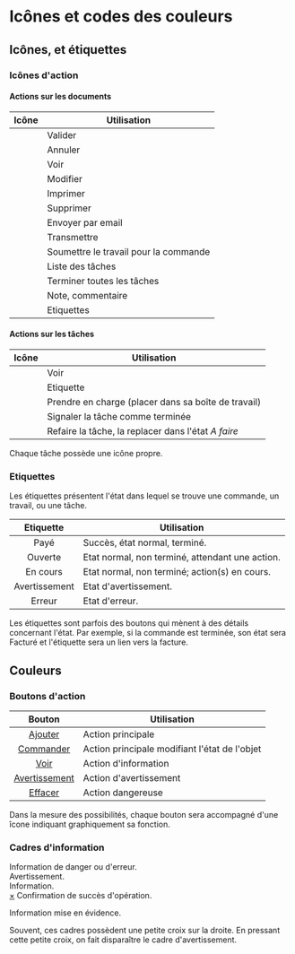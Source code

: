 # Icônes et codes des couleurs


## Icônes, et étiquettes

### Icônes d'action

#### Actions sur les documents

Icône | Utilisation
:----:|-------------
<span class="glyphicon glyphicon-ok"></span> | Valider
<span class="glyphicon glyphicon-remove"></span> | Annuler
<span class="glyphicon glyphicon-eye-open"></span> | Voir
<span class="glyphicon glyphicon-pencil"></span> | Modifier
<span class="glyphicon glyphicon-print"></span> | Imprimer
<span class="glyphicon glyphicon-trash"></span> | Supprimer
<span class="glyphicon glyphicon-envelope"></span> | Envoyer par email
<span class="glyphicon glyphicon-send"></span> | Transmettre
<span class="glyphicon glyphicon-cog"></span> | Soumettre le travail pour la commande
<span class="glyphicon glyphicon-tasks"></span> | Liste des tâches
<span class="glyphicon glyphicon-play"></span> | Terminer toutes les tâches
<span class="glyphicon glyphicon-edit"></span> | Note, commentaire
<span class="glyphicon glyphicon-tags"></span> | Etiquettes



#### Actions sur les tâches

Icône | Utilisation
:----:|-------------
<span class="glyphicon glyphicon-eye-open"></span> | Voir
<span class="glyphicon glyphicon-tag"></span> | Etiquette
<span class="glyphicon glyphicon-inbox"></span> | Prendre en charge (placer dans sa boîte de travail)
<span class="glyphicon glyphicon-ok-sign"></span> | Signaler la tâche comme terminée
<span class="glyphicon glyphicon-remove"></span> | Refaire la tâche, la replacer dans l'état _A faire_


Chaque tâche possède une icône propre.


### Etiquettes

Les étiquettes présentent l'état dans lequel se trouve une commande, un travail, ou une tâche.

Etiquette | Utilisation
:--------:|-------------
<span class="label label-success">Payé</span> | Succès, état normal, terminé.
<span class="label label-primary">Ouverte</span> | Etat normal, non terminé, attendant une action.
<span class="label label-info">En cours</span> | Etat normal, non terminé; action(s) en cours.
<span class="label label-warning">Avertissement</span> | Etat d'avertissement.
<span class="label label-danger">Erreur</span> | Etat d'erreur.

Les étiquettes sont parfois des boutons qui mènent à des détails concernant l'état.
Par exemple, si la commande est terminée, son état sera <span class="label label-success">Facturé</span> et l'étiquette sera un lien vers la facture.

## Couleurs

### Boutons d'action


Bouton | Utilisation
:-----:| -------------
<a class="btn btn-primary" href="#" title="Ajouter"><span class="glyphicon glyphicon-plus"></span> Ajouter</a> | Action principale
<a class="btn btn-success" href="#" title="Commander"><span class="glyphicon glyphicon-ok"></span> Commander</a> | Action principale modifiant l'état de l'objet
<a class="btn btn-info" href="#" title="Voir"><span class="glyphicon glyphicon-eye-open"></span> Voir</a> | Action d'information
<a class="btn btn-warning" href="#" title="Avertissement"><span class="glyphicon glyphicon-warning-sign"></span> Avertissement</a> | Action d'avertissement
<a class="btn btn-danger" href="#" title="Effacer"><span class="glyphicon glyphicon-remove"></span> Effacer</a> | Action dangereuse


Dans la mesure des possibilités, chaque bouton sera accompagné d'une îcone indiquant graphiquement sa fonction.



### Cadres d'information

<div class="alert alert-danger">
Information de danger ou d'erreur.
</div>


<div class="alert alert-warning">
Avertissement.
</div>


<div class="alert alert-info">
Information.
</div>



<div class="alert alert-success">
<a href="#" class="close" data-dismiss="alert">&times;</a>
Confirmation de succès d'opération.
</div>



<div class="alert bg-primary">
<p>Information mise en évidence.</p>
</div>


Souvent, ces cadres possèdent une petite croix sur la droite.
En pressant cette petite croix, on fait disparaître le cadre d'avertissement.

